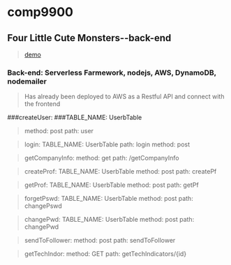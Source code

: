 # comp9900

## Four Little Cute Monsters--back-end

>[demo](https://unswddk.github.io/comp9900/#/)

### Back-end: Serverless Farmework, nodejs, AWS, DynamoDB, nodemailer

> Has already been deployed to AWS as a Restful API and connect with the frontend

###createUser:
###TABLE_NAME: UserbTable
>method: post
>path: user

>login: 
>TABLE_NAME: UserbTable
>path: login
>method: post

>getCompanyInfo:
>method: get
>path: /getCompanyInfo
    
>createProf:
>TABLE_NAME: UserbTable
>method: post
>path: createPf

>getProf:
>TABLE_NAME: UserbTable
>method: post
>path: getPf

>forgetPswd:
>TABLE_NAME: UserbTable
>method: post
>path: changePswd

>changePwd:
>TABLE_NAME: UserbTable
>method: post
>path: changePwd

>sendToFollower:
>method: post
>path: sendToFollower

>getTechIndor:
>method: GET
>path: getTechIndicators/{id}
